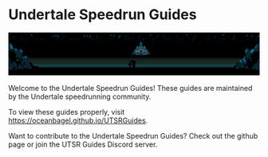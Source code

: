 # Undertale Speedrun Guides
<img src='docs/Images/UTSRGuidesHeader.png'></img>

Welcome to the Undertale Speedrun Guides! These guides are maintained by the Undertale speedrunning community.

To view these guides properly, visit https://oceanbagel.github.io/UTSRGuides.

Want to contribute to the Undertale Speedrun Guides? Check out the github page or join the UTSR Guides Discord server.
